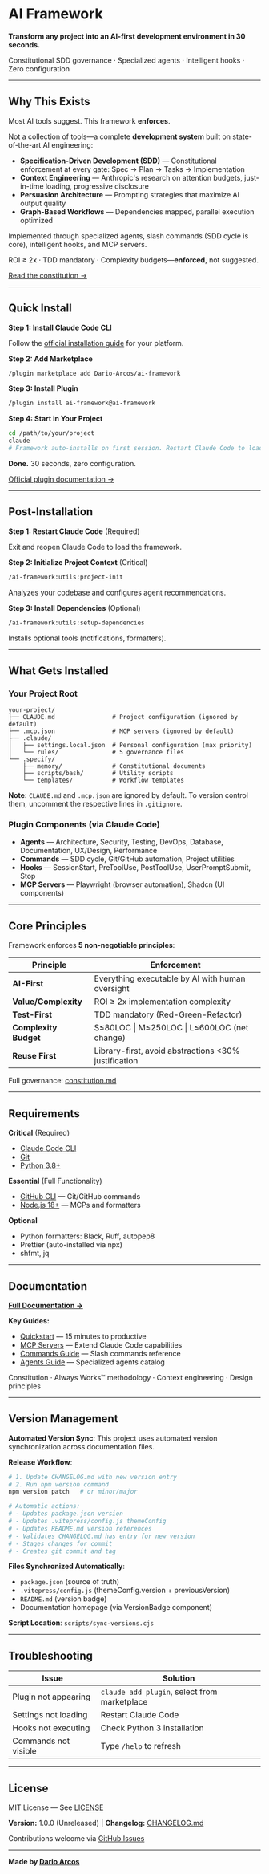 # AI Framework

**Transform any project into an AI-first development environment in 30 seconds.**

Constitutional SDD governance · Specialized agents · Intelligent hooks · Zero configuration

---

## Why This Exists

Most AI tools suggest. This framework **enforces**.

Not a collection of tools—a complete **development system** built on state-of-the-art AI engineering:

- **Specification-Driven Development (SDD)** — Constitutional enforcement at every gate: Spec → Plan → Tasks → Implementation
- **Context Engineering** — Anthropic's research on attention budgets, just-in-time loading, progressive disclosure
- **Persuasion Architecture** — Prompting strategies that maximize AI output quality
- **Graph-Based Workflows** — Dependencies mapped, parallel execution optimized

Implemented through specialized agents, slash commands (SDD cycle is core), intelligent hooks, and MCP servers.

ROI ≥ 2x · TDD mandatory · Complexity budgets—**enforced**, not suggested.

[Read the constitution →](https://github.com/Dario-Arcos/ai-framework/blob/main/template/.specify/memory/constitution.md)

---

## Quick Install

**Step 1: Install Claude Code CLI**

Follow the [official installation guide](https://docs.claude.com/en/docs/claude-code/installation) for your platform.

**Step 2: Add Marketplace**

```bash
/plugin marketplace add Dario-Arcos/ai-framework
```

**Step 3: Install Plugin**

```bash
/plugin install ai-framework@ai-framework
```

**Step 4: Start in Your Project**

```bash
cd /path/to/your/project
claude
# Framework auto-installs on first session. Restart Claude Code to load configuration.
```

**Done.** 30 seconds, zero configuration.

[Official plugin documentation →](https://docs.claude.com/en/docs/claude-code/plugins)

---

## Post-Installation

**Step 1: Restart Claude Code** (Required)

Exit and reopen Claude Code to load the framework.

**Step 2: Initialize Project Context** (Critical)

```bash
/ai-framework:utils:project-init
```

Analyzes your codebase and configures agent recommendations.

**Step 3: Install Dependencies** (Optional)

```bash
/ai-framework:utils:setup-dependencies
```

Installs optional tools (notifications, formatters).

---

## What Gets Installed

### Your Project Root

```
your-project/
├── CLAUDE.md                # Project configuration (ignored by default)
├── .mcp.json                # MCP servers (ignored by default)
├── .claude/
│   ├── settings.local.json  # Personal configuration (max priority)
│   └── rules/               # 5 governance files
└── .specify/
    ├── memory/              # Constitutional documents
    ├── scripts/bash/        # Utility scripts
    └── templates/           # Workflow templates
```

**Note:** `CLAUDE.md` and `.mcp.json` are ignored by default. To version control them, uncomment the respective lines in `.gitignore`.

### Plugin Components (via Claude Code)

- **Agents** — Architecture, Security, Testing, DevOps, Database, Documentation, UX/Design, Performance
- **Commands** — SDD cycle, Git/GitHub automation, Project utilities
- **Hooks** — SessionStart, PreToolUse, PostToolUse, UserPromptSubmit, Stop
- **MCP Servers** — Playwright (browser automation), Shadcn (UI components)

---

## Core Principles

Framework enforces **5 non-negotiable principles**:

| Principle             | Enforcement                                          |
| --------------------- | ---------------------------------------------------- |
| **AI-First**          | Everything executable by AI with human oversight     |
| **Value/Complexity**  | ROI ≥ 2x implementation complexity                   |
| **Test-First**        | TDD mandatory (Red-Green-Refactor)                   |
| **Complexity Budget** | S≤80LOC \| M≤250LOC \| L≤600LOC (net change)         |
| **Reuse First**       | Library-first, avoid abstractions <30% justification |

Full governance: [constitution.md](https://github.com/Dario-Arcos/ai-framework/blob/main/template/.specify/memory/constitution.md)

---

## Requirements

**Critical** (Required)

- [Claude Code CLI](https://docs.anthropic.com/en/docs/claude-code/installation)
- [Git](https://git-scm.com/downloads)
- [Python 3.8+](https://www.python.org/downloads/)

**Essential** (Full Functionality)

- [GitHub CLI](https://cli.github.com/) — Git/GitHub commands
- [Node.js 18+](https://nodejs.org/) — MCPs and formatters

**Optional**

- Python formatters: Black, Ruff, autopep8
- Prettier (auto-installed via npx)
- shfmt, jq

---

## Documentation

**[Full Documentation →](https://dario-arcos.github.io/ai-framework/)**

**Key Guides:**

- [Quickstart](https://dario-arcos.github.io/ai-framework/quickstart) — 15 minutes to productive
- [MCP Servers](https://dario-arcos.github.io/ai-framework/mcp-servers) — Extend Claude Code capabilities
- [Commands Guide](https://dario-arcos.github.io/ai-framework/commands-guide) — Slash commands reference
- [Agents Guide](https://dario-arcos.github.io/ai-framework/agents-guide) — Specialized agents catalog

Constitution · Always Works™ methodology · Context engineering · Design principles

---

## Version Management

**Automated Version Sync**: This project uses automated version synchronization across documentation files.

**Release Workflow**:

```bash
# 1. Update CHANGELOG.md with new version entry
# 2. Run npm version command
npm version patch   # or minor/major

# Automatic actions:
# - Updates package.json version
# - Updates .vitepress/config.js themeConfig
# - Updates README.md version references
# - Validates CHANGELOG.md has entry for new version
# - Stages changes for commit
# - Creates git commit and tag
```

**Files Synchronized Automatically**:

- `package.json` (source of truth)
- `.vitepress/config.js` (themeConfig.version + previousVersion)
- `README.md` (version badge)
- Documentation homepage (via VersionBadge component)

**Script Location**: `scripts/sync-versions.cjs`

---

## Troubleshooting

| Issue                | Solution                                     |
| -------------------- | -------------------------------------------- |
| Plugin not appearing | `claude add plugin`, select from marketplace |
| Settings not loading | Restart Claude Code                          |
| Hooks not executing  | Check Python 3 installation                  |
| Commands not visible | Type `/help` to refresh                      |

---

## License

MIT License — See [LICENSE](LICENSE)

**Version:** 1.0.0 (Unreleased) | **Changelog:** [CHANGELOG.md](CHANGELOG.md)

Contributions welcome via [GitHub Issues](https://github.com/Dario-Arcos/ai-framework/issues)

---

**Made by [Dario Arcos](https://github.com/Dario-Arcos)**
